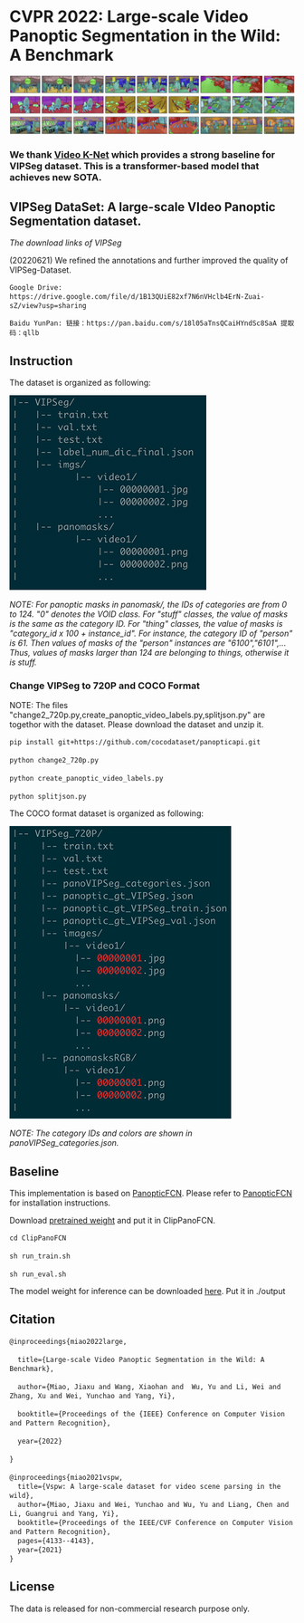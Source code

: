 # CVPR 2022: Large-scale Video Panoptic Segmentation in the Wild: A Benchmark


![avatar](show_data.png)

### We thank [Video K-Net](https://github.com/lxtGH/Video-K-Net) which provides a strong baseline for VIPSeg dataset. This is a transformer-based model that achieves new SOTA.

## VIPSeg DataSet: A large-scale VIdeo Panoptic Segmentation dataset. 

*The download links of VIPSeg*

(20220621) We refined the annotations and further improved the quality of VIPSeg-Dataset.

```
Google Drive: https://drive.google.com/file/d/1B13QUiE82xf7N6nVHclb4ErN-Zuai-sZ/view?usp=sharing
```

```
Baidu YunPan: 链接：https://pan.baidu.com/s/18l05aTnsQCaiHYndSc8SaA 提取码：qllb 
```

## Instruction

The dataset is organized as following:

![avatar](org1.png)


*NOTE: For panoptic masks in panomask/, the IDs of categories are from 0 to 124. "0" denotes the VOID class. For "stuff" classes, the value of masks is the same as the category ID. For "thing" classes, the value of masks  is "category_id x 100 + instance_id". For instance, the category ID of "person" is 61. Then values of masks of the "person" instances are "6100","6101",... Thus, values of masks larger than 124 are belonging to things, otherwise it is stuff.*


### Change VIPSeg to 720P and COCO Format

NOTE: The files "change2_720p.py,create_panoptic_video_labels.py,splitjson.py" are togethor with the dataset. Please download the dataset and unzip it.

```
pip install git+https://github.com/cocodataset/panopticapi.git

python change2_720p.py

python create_panoptic_video_labels.py

python splitjson.py

```


The COCO format dataset is organized as following:

![org2](2org.png)


*NOTE: The category IDs and colors are shown in panoVIPSeg_categories.json.*


## Baseline

This implementation is based on [PanopticFCN](https://github.com/dvlab-research/PanopticFCN). Please refer to [PanopticFCN](https://github.com/dvlab-research/PanopticFCN) for installation instructions. 

Download [pretrained weight](https://drive.google.com/file/d/1_VkJIhbQg9uqN49L3cDAW66zZKJE0fkI/view?usp=sharing) and put it in ClipPanoFCN.

```
cd ClipPanoFCN

sh run_train.sh

sh run_eval.sh

```

The model weight for inference can be downloaded [here](https://drive.google.com/file/d/1dLJyrWDrpqtsMn5ELAqY-nJqoj46TF35/view?usp=sharing). Put it in ./output


## Citation

```
@inproceedings{miao2022large,

  title={Large-scale Video Panoptic Segmentation in the Wild: A Benchmark},

  author={Miao, Jiaxu and Wang, Xiaohan and  Wu, Yu and Li, Wei and Zhang, Xu and Wei, Yunchao and Yang, Yi},

  booktitle={Proceedings of the {IEEE} Conference on Computer Vision and Pattern Recognition},

  year={2022}

}

@inproceedings{miao2021vspw,
  title={Vspw: A large-scale dataset for video scene parsing in the wild},
  author={Miao, Jiaxu and Wei, Yunchao and Wu, Yu and Liang, Chen and Li, Guangrui and Yang, Yi},
  booktitle={Proceedings of the IEEE/CVF Conference on Computer Vision and Pattern Recognition},
  pages={4133--4143},
  year={2021}
}
```

## License

The data is released for non-commercial research purpose only.











